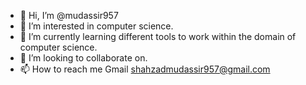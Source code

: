 - 👋 Hi, I’m @mudassir957
- 👀 I’m interested in computer science.
- 🌱 I’m currently learning different tools to work within the domain of computer science.
- 💞️ I’m looking to collaborate on.
- 📫 How to reach me Gmail shahzadmudassir957@gmail.com

<!---
mudassir957/mudassir957 is a ✨ special ✨ repository because its `README.md` (this file) appears on your GitHub profile.
You can click the Preview link to take a look at your changes.
--->
